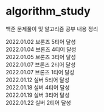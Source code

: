 # algorithm_study
백준 문제풀이 및 알고리즘 공부 내용 정리

2022.01.02 브론즈 5티어 달성  
2022.01.04 브론즈 4티어 달성  
2022.01.05 브론즈 3티어 달성  
2022.01.07 브론즈 2티어 달성  
2022.01.07 브론즈 1티어 달성  
2022.01.12 실버 5티어 달성  
2022.01.18 실버 4티어 달성  
2022.01.19 실버 3티어 달성  
2022.01.22 실버 2티어 달성

